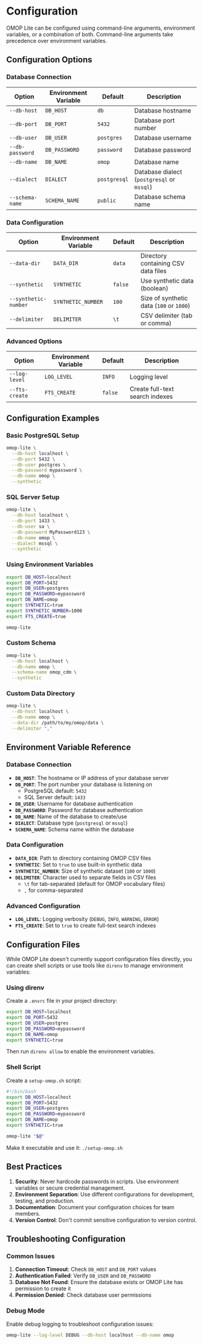 # Configuration

OMOP Lite can be configured using command-line arguments, environment variables, or a combination of both. Command-line arguments take precedence over environment variables.

## Configuration Options

### Database Connection

| Option | Environment Variable | Default | Description |
|--------|---------------------|---------|-------------|
| `--db-host` | `DB_HOST` | `db` | Database hostname |
| `--db-port` | `DB_PORT` | `5432` | Database port number |
| `--db-user` | `DB_USER` | `postgres` | Database username |
| `--db-password` | `DB_PASSWORD` | `password` | Database password |
| `--db-name` | `DB_NAME` | `omop` | Database name |
| `--dialect` | `DIALECT` | `postgresql` | Database dialect (`postgresql` or `mssql`) |
| `--schema-name` | `SCHEMA_NAME` | `public` | Database schema name |

### Data Configuration

| Option | Environment Variable | Default | Description |
|--------|---------------------|---------|-------------|
| `--data-dir` | `DATA_DIR` | `data` | Directory containing CSV data files |
| `--synthetic` | `SYNTHETIC` | `false` | Use synthetic data (boolean) |
| `--synthetic-number` | `SYNTHETIC_NUMBER` | `100` | Size of synthetic data (`100` or `1000`) |
| `--delimiter` | `DELIMITER` | `\t` | CSV delimiter (tab or comma) |

### Advanced Options

| Option | Environment Variable | Default | Description |
|--------|---------------------|---------|-------------|
| `--log-level` | `LOG_LEVEL` | `INFO` | Logging level |
| `--fts-create` | `FTS_CREATE` | `false` | Create full-text search indexes |

## Configuration Examples

### Basic PostgreSQL Setup

```bash
omop-lite \
  --db-host localhost \
  --db-port 5432 \
  --db-user postgres \
  --db-password mypassword \
  --db-name omop \
  --synthetic
```

### SQL Server Setup

```bash
omop-lite \
  --db-host localhost \
  --db-port 1433 \
  --db-user sa \
  --db-password MyPassword123 \
  --db-name omop \
  --dialect mssql \
  --synthetic
```

### Using Environment Variables

```bash
export DB_HOST=localhost
export DB_PORT=5432
export DB_USER=postgres
export DB_PASSWORD=mypassword
export DB_NAME=omop
export SYNTHETIC=true
export SYNTHETIC_NUMBER=1000
export FTS_CREATE=true

omop-lite
```

### Custom Schema

```bash
omop-lite \
  --db-host localhost \
  --db-name omop \
  --schema-name omop_cdm \
  --synthetic
```

### Custom Data Directory

```bash
omop-lite \
  --db-host localhost \
  --db-name omop \
  --data-dir /path/to/my/omop/data \
  --delimiter ","
```

## Environment Variable Reference

### Database Connection

- **`DB_HOST`**: The hostname or IP address of your database server
- **`DB_PORT`**: The port number your database is listening on
  - PostgreSQL default: `5432`
  - SQL Server default: `1433`
- **`DB_USER`**: Username for database authentication
- **`DB_PASSWORD`**: Password for database authentication
- **`DB_NAME`**: Name of the database to create/use
- **`DIALECT`**: Database type (`postgresql` or `mssql`)
- **`SCHEMA_NAME`**: Schema name within the database

### Data Configuration

- **`DATA_DIR`**: Path to directory containing OMOP CSV files
- **`SYNTHETIC`**: Set to `true` to use built-in synthetic data
- **`SYNTHETIC_NUMBER`**: Size of synthetic dataset (`100` or `1000`)
- **`DELIMITER`**: Character used to separate fields in CSV files
  - `\t` for tab-separated (default for OMOP vocabulary files)
  - `,` for comma-separated

### Advanced Configuration

- **`LOG_LEVEL`**: Logging verbosity (`DEBUG`, `INFO`, `WARNING`, `ERROR`)
- **`FTS_CREATE`**: Set to `true` to create full-text search indexes

## Configuration Files

While OMOP Lite doesn't currently support configuration files directly, you can create shell scripts or use tools like `direnv` to manage environment variables:

### Using direnv

Create a `.envrc` file in your project directory:

```bash
export DB_HOST=localhost
export DB_PORT=5432
export DB_USER=postgres
export DB_PASSWORD=mypassword
export DB_NAME=omop
export SYNTHETIC=true
```

Then run `direnv allow` to enable the environment variables.

### Shell Script

Create a `setup-omop.sh` script:

```bash
#!/bin/bash
export DB_HOST=localhost
export DB_PORT=5432
export DB_USER=postgres
export DB_PASSWORD=mypassword
export DB_NAME=omop
export SYNTHETIC=true

omop-lite "$@"
```

Make it executable and use it: `./setup-omop.sh`

## Best Practices

1. **Security**: Never hardcode passwords in scripts. Use environment variables or secure credential management.
2. **Environment Separation**: Use different configurations for development, testing, and production.
3. **Documentation**: Document your configuration choices for team members.
4. **Version Control**: Don't commit sensitive configuration to version control.

## Troubleshooting Configuration

### Common Issues

1. **Connection Timeout**: Check `DB_HOST` and `DB_PORT` values
2. **Authentication Failed**: Verify `DB_USER` and `DB_PASSWORD`
3. **Database Not Found**: Ensure the database exists or OMOP Lite has permission to create it
4. **Permission Denied**: Check database user permissions

### Debug Mode

Enable debug logging to troubleshoot configuration issues:

```bash
omop-lite --log-level DEBUG --db-host localhost --db-name omop
``` 